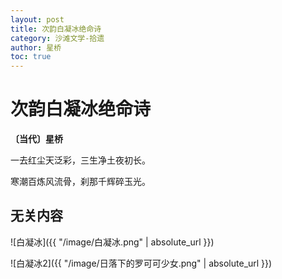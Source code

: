 ```yaml
---
layout: post
title: 次韵白凝冰绝命诗
category: 沙滩文学-拾遗
author: 星桥
toc: true
---
```


# 次韵白凝冰绝命诗

**〔当代〕星桥**

一去红尘天泛彩，三生净土夜初长。

寒潮百炼风流骨，刹那千辉碎玉光。

## 无关内容

![白凝冰]({{ "/image/白凝冰.png" | absolute_url }})

![白凝冰2]({{ "/image/日落下的罗可可少女.png" | absolute_url }})
